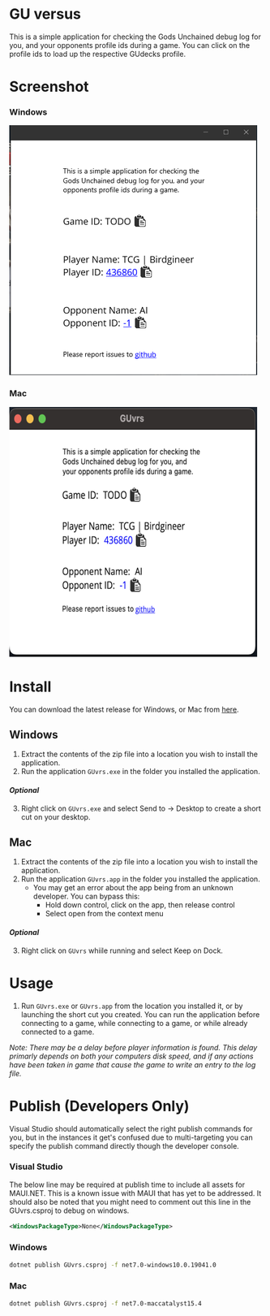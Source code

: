 # GU versus 
This is a simple application for checking the Gods Unchained debug log for you, and your opponents profile ids during a game. You can click on the profile ids to load up the respective GUdecks profile.

# Screenshot

### Windows
![windows beta screnshot](win-screenshot.png)

### Mac
![mac beta screnshot](mac-screenshot.png)

# Install

You can download the latest release for Windows, or Mac from [here](https://github.com/TimothyMeadows/GUvrs/releases).

## Windows

1. Extract the contents of the zip file into a location you wish to install the application.
2. Run the application ```GUvrs.exe``` in the folder you installed the application.
#### *Optional*
3. Right click on ```GUvrs.exe``` and select Send to -> Desktop to create a short cut on your desktop.

## Mac
1. Extract the contents of the zip file into a location you wish to install the application.
2. Run the application ```GUvrs.app``` in the folder you installed the application.
    - You may get an error about the app being from an unknown developer. You can bypass this:
        - Hold down control, click on the app, then release control
        - Select open from the context menu
#### *Optional*
3. Right click on ```GUvrs``` whiile running and select Keep on Dock.

# Usage

1. Run ```GUvrs.exe``` or ```GUvrs.app``` from the location you installed it, or by launching the short cut you created. You can run the application before connecting to a game, while connecting to a game, or while already connected to a game.

*Note: There may be a delay before player information is found. This delay primarly depends on both your computers disk speed, and if any actions have been taken in game that cause the game to write an entry to the log file.*

# Publish (Developers Only)

Visual Studio should automatically select the right publish commands for you, but in the instances it get's confused due to multi-targeting you can specify the publish command directly though the developer console.

### Visual Studio

The below line may be required at publish time to include all assets for MAUI.NET. This is a known issue with MAUI that has yet to be addressed. It should also be noted that you might need to comment out this line in the GUvrs.csproj to debug on windows.

```xml
<WindowsPackageType>None</WindowsPackageType>
```

### Windows
```bash
dotnet publish GUvrs.csproj -f net7.0-windows10.0.19041.0
```

### Mac
```bash
dotnet publish GUvrs.csproj -f net7.0-maccatalyst15.4
```
